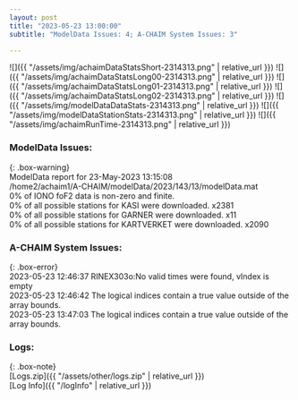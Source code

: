 ```yaml
---
layout: post
title: "2023-05-23 13:00:00"
subtitle: "ModelData Issues: 4; A-CHAIM System Issues: 3"

---
```


![]({{ "/assets/img/achaimDataStatsShort-2314313.png" | relative_url }})
![]({{ "/assets/img/achaimDataStatsLong00-2314313.png" | relative_url }})
![]({{ "/assets/img/achaimDataStatsLong01-2314313.png" | relative_url }})
![]({{ "/assets/img/achaimDataStatsLong02-2314313.png" | relative_url }})
![]({{ "/assets/img/modelDataDataStats-2314313.png" | relative_url }})
![]({{ "/assets/img/modelDataStationStats-2314313.png" | relative_url }})
![]({{ "/assets/img/achaimRunTime-2314313.png" | relative_url }})


### ModelData Issues:  
  
{: .box-warning}  
 ModelData report for 23-May-2023 13:15:08   
 /home2/achaim1/A-CHAIM/modelData/2023/143/13/modelData.mat   
 0% of IONO foF2 data is non-zero and finite.   
 0% of all possible stations for KASI were downloaded. x2381   
 0% of all possible stations for GARNER were downloaded. x11   
 0% of all possible stations for KARTVERKET were downloaded. x2090   
  
### A-CHAIM System Issues:  
  
{: .box-error}  
2023-05-23 12:46:37 RINEX303o:No valid times were found, vIndex is empty  
2023-05-23 12:46:42 The logical indices contain a true value outside of the array bounds.  
2023-05-23 13:47:03 The logical indices contain a true value outside of the array bounds.  

### Logs:  
  
{: .box-note}  
[Logs.zip]({{ "/assets/other/logs.zip" | relative_url }})  
[Log Info]({{ "/logInfo" | relative_url }})  
